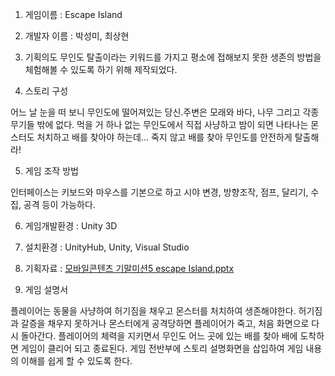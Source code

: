 1. 게임이름 : Escape Island

2. 개발자 이름 : 박성미, 최상현 

3. 기획의도 
무인도 탈출이라는 키워드를 가지고 평소에 접해보지 못한 생존의 방법을 체험해볼 수 있도록 하기 위해 제작되었다.

4. 스토리 구성 

어느 날 눈을 떠 보니 무인도에 떨어져있는 당신.주변은 모래와 바다, 나무 그리고 각종 무기들 밖에 없다.
먹을 거 하나 없는 무인도에서 직접 사냥하고 밤이 되면 나타나는 몬스터도 처치하고 배를 찾아야 하는데…
죽지 않고 배를 찾아 무인도를 안전하게 탈출해라!

5. 게임 조작 방법

인터페이스는 키보드와 마우스를 기본으로 하고 시야 변경, 방향조작, 점프, 달리기, 수집, 공격 등이 가능하다.

6. 게임개발환경 : Unity 3D

7. 설치환경 : UnityHub, Unity, Visual Studio

8. 기획자료 : [모바일콘텐츠 기말미션5 escape Island.pptx](https://github.com/ParkSeongmi/Escape-Island/files/6605369/5.escape.Island.pptx)

9. 게임 설명서 

플레이어는 동물을 사냥하여 허기짐을 채우고 몬스터를 처치하여 생존해야한다. 허기짐과 갈증을 채우지 못하거나 몬스터에게 공격당하면 플레이어가 죽고, 처음 화면으로 다시 돌아간다.
플레이어의 체력을 지키면서 무인도 어느 곳에 있는 배를 찾아 배에 도착하면 게임이 클리어 되고 종료된다.
게임 전반부에 스토리 설명화면을 삽입하여 게임 내용의 이해를 쉽게 할 수 있도록 한다.
